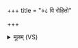 +++
title = "०८ वि रोहितो"

+++
<details><summary>मूलम् (VS)</summary>

वि रोहि॑तो अमृशद्वि॒श्वरू॑पं समाकुर्वा॒णः प्र॒रुहो॒ रुह॑श्च। दिवं॑ रू॒ढ्वा म॑ह॒ता म॑हि॒म्ना सं ते॑ रा॒ष्ट्रम॑नक्तु॒ पय॑सा घृ॒तेन॑ ॥
</details>